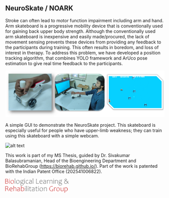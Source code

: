 <h2>NeuroSkate / NOARK</h2>

Stroke can often lead to motor function impairment including arm and hand. Arm skateboard is a progressive mobility device that is conventionally used for gaining back upper body strength. Although the conventionally used arm skateboard is inexpensive and easily made/procured, the lack of movement sensing prevents these devices from providing any feedback to the participants during training. This often results in boredom, and loss of interest in therapy. To address this problem, we have developed a position tracking algorithm, that combines YOLO framework and ArUco pose estimation to give real time feedback to the participants.

![Alt text](src/gamescreen.png)

A simple GUI to demonstrate the NeuroSkate project. This skateboard is especially useful for people who have upper-limb weakness; they can train using this skateboard with a simple webcam.

![alt text](src/demo.gif)


This work is part of my MS Thesis, guided by Dr. Sivakumar Balasubramanian, Head of the Bioengineering Department and BioRehabGroup (https://biorehab.github.io/). Part of the work is patented with the Indian Patent Office (202541006822).
 
<img src="src/logo.png" alt="drawing" width="200"/>
<!-- ![Alt text](src/logo.png) -->
